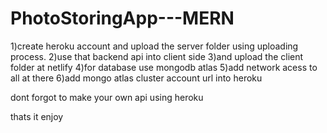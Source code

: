# PhotoStoringApp---MERN


1)create heroku account and upload the server folder using uploading process.
2)use that backend api into client side
3)and upload the client folder at netlify
4)for database use mongodb atlas
5)add network acess to all at there
6)add mongo atlas cluster account url into heroku

dont forgot to make your own api using heroku



thats it enjoy 

